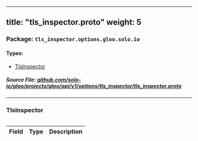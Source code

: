 
---
title: "tls_inspector.proto"
weight: 5
---

<!-- Code generated by solo-kit. DO NOT EDIT. -->


### Package: `tls_inspector.options.gloo.solo.io` 
#### Types:


- [TlsInspector](#tlsinspector)
  



##### Source File: [github.com/solo-io/gloo/projects/gloo/api/v1/options/tls_inspector/tls_inspector.proto](https://github.com/solo-io/gloo/blob/master/projects/gloo/api/v1/options/tls_inspector/tls_inspector.proto)





---
### TlsInspector



```yaml

```

| Field | Type | Description |
| ----- | ---- | ----------- | 





<!-- Start of HubSpot Embed Code -->
<script type="text/javascript" id="hs-script-loader" async defer src="//js.hs-scripts.com/5130874.js"></script>
<!-- End of HubSpot Embed Code -->
